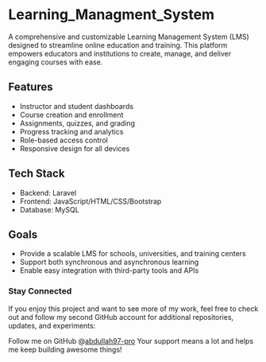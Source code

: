 # Learning_Managment_System

A comprehensive and customizable Learning Management System (LMS) designed to streamline online education and training. This platform empowers educators and institutions to create, manage, and deliver engaging courses with ease.

## Features

- Instructor and student dashboards
- Course creation and enrollment
- Assignments, quizzes, and grading
- Progress tracking and analytics
- Role-based access control
- Responsive design for all devices

## Tech Stack

- Backend: Laravel
- Frontend: JavaScript/HTML/CSS/Bootstrap
- Database: MySQL

## Goals

- Provide a scalable LMS for schools, universities, and training centers
- Support both synchronous and asynchronous learning
- Enable easy integration with third-party tools and APIs

### Stay Connected
If you enjoy this project and want to see more of my work, feel free to check out and follow my second GitHub account for additional repositories, updates, and experiments:

Follow me on GitHub @[abdullah97-pro](https://github.com/abdullah97-pro)
Your support means a lot and helps me keep building awesome things!
